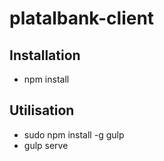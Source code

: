 # platalbank-client

## Installation
* npm install

## Utilisation
* sudo npm install -g gulp
* gulp serve

